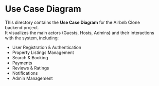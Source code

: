 # Use Case Diagram

This directory contains the **Use Case Diagram** for the Airbnb Clone backend project.  
It visualizes the main actors (Guests, Hosts, Admins) and their interactions with the system, including:

- User Registration & Authentication  
- Property Listings Management  
- Search & Booking  
- Payments  
- Reviews & Ratings  
- Notifications  
- Admin Management  


